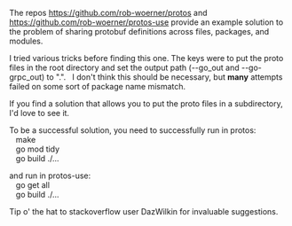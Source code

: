 The repos https://github.com/rob-woerner/protos and https://github.com/rob-woerner/protos-use provide an example solution to the problem of sharing protobuf definitions across files, packages, and modules.

I tried various tricks before finding this one.  The keys were to put the proto files in the root directory and set the output path (--go_out and --go-grpc_out) to ".".&nbsp;&nbsp;&nbsp;I don't think this should be necessary, but <b>many</b> attempts failed on some sort of package name mismatch.

If you find a solution that allows you to put the proto files in a subdirectory, I'd love to see it. 

To be a successful solution, you need to successfully run in protos:<br/>
&nbsp;&nbsp;&nbsp;make<br/>
&nbsp;&nbsp;&nbsp;go mod tidy<br/>
&nbsp;&nbsp;&nbsp;go build ./...<br/>

and run in protos-use:<br/>
&nbsp;&nbsp;&nbsp;go get all<br/>
&nbsp;&nbsp;&nbsp;go build ./...<br/>


Tip o' the hat to stackoverflow user DazWilkin for invaluable suggestions.


